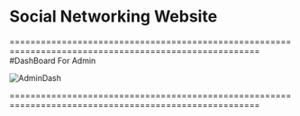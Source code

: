 # Social Networking Website
======================================================================================================
#DashBoard For Admin

![AdminDash](https://github.com/Daif2811/Social-Networking-Application/assets/114764621/118adb58-0d12-4b95-b3a0-8f8d3091a163)


======================================================================================================
